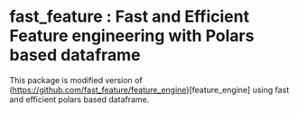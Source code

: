 # fast_feature : Fast and Efficient Feature engineering with Polars based dataframe

This package is modified version of (https://github.com/fast_feature/feature_engine)[feature_engine] using fast and efficient polars based dataframe. 